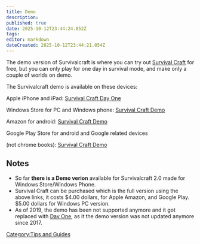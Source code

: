 ```yaml
---
title: Demo
description: 
published: true
date: 2025-10-12T23:44:24.852Z
tags: 
editor: markdown
dateCreated: 2025-10-12T23:44:21.054Z
---
```


The demo version of Survivalcraft is where you can try out [Survival
Craft](Main_Page "wikilink") for free, but you can only play for one day
in survival mode, and make only a couple of worlds on demo.

The Survivalcraft demo is available on these devices:

Apple iPhone and iPad: [Survival Craft Day
One](https://itunes.apple.com/app/survivalcraft-day-one/id1068326506)

Windows Store for PC and Windows phone: [Survival Craft
Demo](https://www.microsoft.com/en-us/store/apps/survivalcraft/9wzdncrfhvnl)

Amazon for android: [Survival Craft
Demo](http://www.amazon.com/gp/product/B009ZXT4BY?keywords=Survival%20Craft&qid=1456521519&ref_=sr_1_2&sr=8-2)

Google Play Store for android and Google related devices

(not chrome books): [Survival Craft
Demo](https://play.google.com/store/apps/details?id=com.candyrufusgames.survivalcrafttrial)

## Notes

  - So far **there is a Demo verion** available for Survivalcraft 2.0
    made for Windows Store/Windows Phone.
  - Survival Craft can be purchased which is the full version using the
    above links, it costs $4.00 dollars, for Apple Amazon, and Google
    Play. $5.00 dollars for Windows PC version.
  - As of 2019, the demo has been not supported anymore and it got
    replaced with [Day One](Day_One "wikilink"), as it the demo version
    was not updated anymore since 2017.

[Category:Tips and Guides](Category:Tips_and_Guides "wikilink")